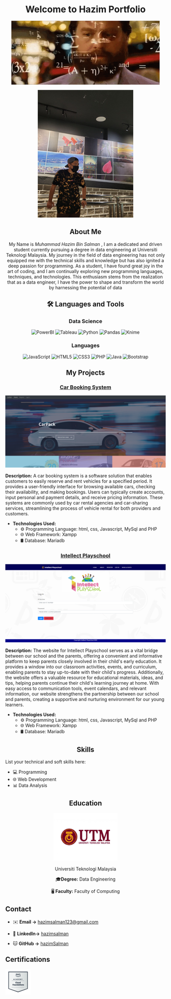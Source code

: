 
<div align="center">

# Welcome to Hazim Portfolio

![gif](gif1.gif)

<img src="haziq.jpg" width="300" alt="Image Alt Text">

</div>

<div align="center">

## About Me

My Name is *Muhammad Hazim Bin Salman* , I am a dedicated and driven student currently pursuing a degree in data engineering at Universiti Teknologi Malaysia. My journey in the field of data engineering has not only equipped me with the technical skills and knowledge but has also ignited a deep passion for programming. As a student, I have found great joy in the art of coding, and I am continually exploring new programming languages, 
techniques, and technologies. This enthusiasm stems from the realization that as a data engineer, I have the power to shape and transform the world by harnessing the potential of data

## 🛠️ Languages and Tools

### Data Science
![PowerBI](https://img.shields.io/badge/PowerBI-F2C811?style=for-the-badge&logo=Power%20BI&logoColor=white)
![Tableau](https://img.shields.io/badge/Tableau-E97627?style=for-the-badge&logo=Tableau&logoColor=white)
![Python](https://img.shields.io/badge/python-3670A0?style=for-the-badge&logo=python&logoColor=ffdd54)
![Pandas](https://img.shields.io/badge/pandas-%23150458.svg?style=for-the-badge&logo=pandas&logoColor=white)
![Knime](https://img.shields.io/badge/knime-%23150458.svg?style=for-the-badge&logo=knime&logoColor=white)

### Languages
![JavaScript](https://img.shields.io/badge/javascript-%23323330.svg?style=for-the-badge&logo=javascript&logoColor=%23F7DF1E)
![HTML5](https://img.shields.io/badge/html5-%23E34F26.svg?style=for-the-badge&logo=html5&logoColor=white)
![CSS3](https://img.shields.io/badge/css3-%231572B6.svg?style=for-the-badge&logo=css3&logoColor=white)
![PHP](https://img.shields.io/badge/php-%23777BB4.svg?style=for-the-badge&logo=php&logoColor=white)
![Java](https://img.shields.io/badge/java-%23ED8B00.svg?style=for-the-badge&logo=java&logoColor=white)
![Bootstrap](https://img.shields.io/badge/bootstrap-%23563D7C.svg?style=for-the-badge&logo=bootstrap&logoColor=white)





## My Projects



### [Car Booking System](https://hazimutm.000webhostapp.com/cbs/)

![Project Image](carpack.png) 

</div>

**Description:** A car booking system is a software solution that enables customers to easily reserve and rent vehicles for a specified period. It provides a user-friendly interface for browsing available cars, checking their availability, and making bookings. Users can typically create accounts, input personal and payment details, and receive pricing information. These systems are commonly used by car rental agencies and car-sharing services, streamlining the process of vehicle rental for both providers and customers.
  
- **Technologies Used:** 
  - ⚙️ Programming Language: html, css, Javascript, MySql and PHP 
  - 🌐 Web Framework: Xampp
  - 🛢️ Database: Mariadb

<div align="center">
  
### [Intellect Playschool](https://intellectps.com/)

![Project Image](Ips.png)

</div>

**Description:** The website for Intellect Playschool serves as a vital bridge between our school and the parents, offering a convenient and informative platform to keep parents closely involved in their child's early education. It provides a window into our classroom activities, events, and curriculum, enabling parents to stay up-to-date with their child's progress. Additionally, the website offers a valuable resource for educational materials, ideas, and tips, helping parents continue their child's learning journey at home. With easy access to communication tools, event calendars, and relevant information, our website strengthens the partnership between our school and parents, creating a supportive and nurturing environment for our young learners.
  
- **Technologies Used:** 
  - ⚙️ Programming Language: html, css, Javascript, MySql and PHP 
  - 🌐 Web Framework: Xampp
  - 🛢️ Database: Mariadb

<div align="center">
  
## Skills

</div>

List your technical and soft skills here:

- 💻 Programming
- 🌐 Web Development
- 📊 Data Analysis

<div align="center">
  
## Education
  
<img src="utm.jpg" width="200" alt="utm.jpg">
  
Universiti Teknologi Malaysia

🎓**Degree:** Data Engineering

🖥️ **Faculty:** Faculty of Computing

</div>

## Contact

- ✉️ **Email   ->** hazimsalman123@gmail.com
  
- 🔗 **LinkedIn->** [hazimsalman](https://www.linkedin.com/in/hazimsalman)
  
- 🐱 **GitHub  ->** [hazimSalman](https://github.com/hazimSalman)

## Certifications

 [<img src="cloudbadge.png" width="80" alt="Image Alt Text">](https://www.credly.com/badges/0560cafe-08a5-4d6a-a41a-64a2e85e03ff)
